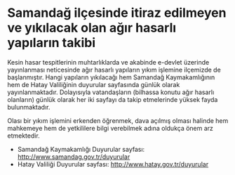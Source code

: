 # Samandağ ilçesinde itiraz edilmeyen ve yıkılacak olan ağır hasarlı yapıların takibi
  
Kesin hasar tespitlerinin muhtarlıklarda ve akabinde e-devlet üzerinde yayınlanması neticesinde ağır hasarlı yapıların yıkım işlemine ilçemizde de başlanmıştır. Hangi yapıların yıkılacağı hem Samandağ Kaymakamlığının hem de Hatay Valiliğinin duyurular sayfasında günlük olarak yayınlanmaktadır. Dolayısıyla vatandaşların (bilhassa konutu ağır hasarlı olanların) günlük olarak her iki sayfayı da takip etmelerinde yüksek fayda bulunmaktadır.  
  
Olası bir yıkım işlemini erkenden öğrenmek, dava açılmış olması halinde hem mahkemeye hem de yetkililere bilgi verebilmek adına oldukça önem arz etmektedir.  
  
- Samandağ Kaymakamlığı Duyurular sayfası: http://www.samandag.gov.tr/duyurular
- Hatay Valiliği Duyurular sayfası: http://www.hatay.gov.tr/duyurular
